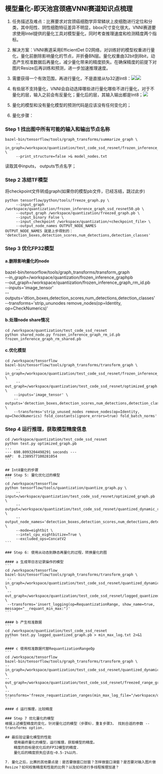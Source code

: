 ## 模型量化-即天池宫颈癌VNNI赛道知识点梳理

1. 任务描述及难点：比赛要求对宫颈癌细胞学异常鳞状上皮细胞进行定位和分类，其中阳性、阴性细胞特征差异不明显，bbox尺寸变化很大。VNNI赛道要求使用Intel提供的量化工具对模型量化，同时考查推理速度和检测精度两个指标。

2. 解决方案：VNNI赛道采用EfficientDet D2网络，对训练好的模型权重进行量化，量化前删除影响量化的节点，并折叠BN层。量化权重由32bit到8bit，动态产生校准数据后再量化，减少量化带来的精度损失。在确保精度的前提下对图片Resize后再训练和预测，进一步加速推理速度。

3. 需要获得一个有效范围，再进行量化，不是直接从fp32道Int8：![](http://markdown.vtoo.pro/2019Decquantization1.jpg)![](http://markdown.vtoo.pro/2019Decquantization2.jpg)

4. 有些层不支持量化，VNNI会自动选择哪些进行量化哪些不进行量化，对于不量化的层，输入之前会有反量化；量化后的层，其输入输出都是Int8；![](http://markdown.vtoo.pro/2019Decquantization3.jpg)

5. 量化的模型和没有量化模型的预测代码是应该没有任何变化的；

6. 量化步骤：
### Step 1 找出图中所有可能的输入和输出节点名称
```
bazel-bin/tensorflow/tools/graph_transforms/summarize_graph \
     --in_graph=/workspace/quantization/test_code_ssd_resnet/frozen_inference_graph.pb \
     --print_structure=false >& model_nodes.txt
```
读取其中inputs， outputs节点名字；

### Step 2 冻结TF模型

将checkpoint文件转成graph(如果你的模型pb文件，已经冻结，跳过此步)

```
python tensorflow/python/tools/freeze_graph.py \
     --input_graph /workspace/quantization/frozen_inference_graph_ssd_resnet50.pb \
     --output_graph /workspace/quantization/freezed_graph.pb \
     --input_binary False \
     --input_checkpoint /workspace/quantization/<checkpoint_file> \
     --output_node_names OUTPUT_NODE_NAMES
OUTPUT_NODE_NAMES 就是上步得到的： 'detection_boxes,detection_scores,num_detections,detection_classes'
```

### Step 3 优化FP32模型

#### a.删除影响量化的node

bazel-bin/tensorflow/tools/graph_transforms/transform_graph \
     --in_graph=/workspace/quantization/frozen_inference_graphpb \
     --out_graph=/workspace/quantization/frozen_inference_graph_rm_id.pb  \
     --inputs='image_tensor' \
     --outputs='dtion_boxes,detection_scores,num_detections,detection_classes'  \
     --transforms='strip_ununodes remove_nodes(op=Identity, op=CheckNumerics)'
     
#### b.处理node share情况

```
cd /workspace/quantization/test_code_ssd_resnet
python shared_node.py frozen_inference_graph_rm_id.pb frozen_inference_graph_rm_shared.pb 
```

#### c.优化模型

```
cd /workspace/tensorflow
bazel-bin/tensorflow/tools/graph_transforms/transform_graph \
     --in_graph=/workspace/quantization/test_code_ssd_resnet/frozen_inference_graph_rm_shared.pb \
     --out_graph=/workspace/quantization/test_code_ssd_resnet/optimized_graph.pb \
    --inputs='image_tensor' \
    --outputs='detection_boxes,detection_scores,num_detections,detection_classes' \
    --transforms='strip_unused_nodes remove_nodes(op=Identity, op=CheckNumerics) fold_constants(ignore_errors=true) fold_batch_norms'
```
### Step 4 运行推理，获取模型精度信息
````
cd /workspace/quantization/test_code_ssd_resnet
python test.py optimized_graph.pb 
...
--- 690.8093204498291 seconds ---
mAP:  0.2389577100281054
```

## Int8量化的步骤
### Step 5: 量化优化过的模型
```
cd /workspace/tensorflow
python tensorflow/tools/quantization/quantize_graph.py \
     --input=/workspace/quantization/test_code_ssd_resnet/optimized_graph.pb \
     --output=/workspace/quantization/test_code_ssd_resnet/quantized_dynamic_range_graph.pb \
     --output_node_names='detection_boxes,detection_scores,num_detections,detection_classes' \
     --mode=eightbit \
     --intel_cpu_eightbitize=True \
     --excluded_ops=ConcatV2 
```
     
### Step 6: 使用从动态到静态再量化的过程，转换量化的图

#### a 生成带日志记录操作的模型
```
cd /workspace/tensorflow
bazel-bin/tensorflow/tools/graph_transforms/transform_graph \
 --in_graph=/workspace/quantization/test_code_ssd_resnet/quantized_dynamic_range_graph.pb \
 --out_graph=/workspace/quantization/test_code_ssd_resnet/logged_quantized_graph.pb \
 --transforms='insert_logging(op=RequantizationRange, show_name=true, message="__requant_min_max:")'
```

#### b 产生校准数据
```
cd /workspace/quantization/test_code_ssd_resnet
python test.py logged_quantized_graph.pb > min_max_log.txt 2>&1
```

#### c 使用校准数据代替RequantizationRangeOp
```
cd /workspace/tensorflow
bazel-bin/tensorflow/tools/graph_transforms/transform_graph \
--in_graph=/workspace/quantization/test_code_ssd_resnet/quantized_dynamic_range_graph.pb \
--out_graph=/workspace/quantization/test_code_ssd_resnet/freezed_range_graph.pb \
--transforms='freeze_requantization_ranges(min_max_log_file="/workspace/quantization/test_code_ssd_resnet/min_max_log.txt")'
```

#### d 运行推理，比较精度

### Step 7 优化量化的模型
根据上述模型精度的变化，针对量化过的模型（步骤6），重复步骤3， 找到合适的参数 --transforms option.

## 最后验证量化模型的性能
    使用最终量化的模型，运行推理，获取模型的精度。
    精度的目标是优化后的FP32模型的精度.
    量化后的精度损失应该在~0.5-1%以内.

7. 量化之后，比赛的其他要点是：是否要做窗口划窗？怎样做窗口滑窗？是否要对输入图片做Resize？如何权衡精度和性能的比例？以及如何进行多线程推理加速？



